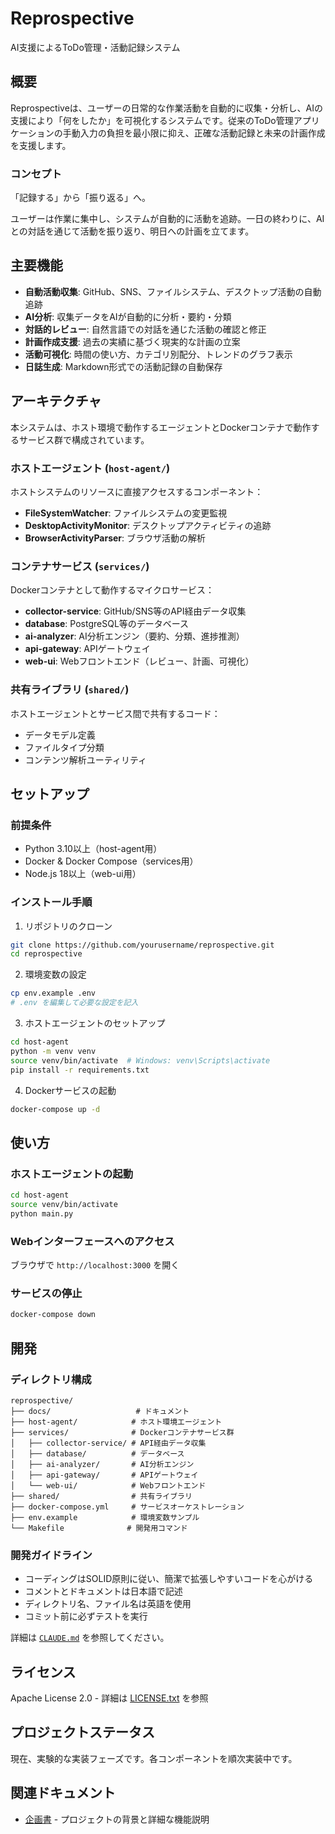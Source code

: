 # Reprospective

AI支援によるToDo管理・活動記録システム

## 概要

Reprospectiveは、ユーザーの日常的な作業活動を自動的に収集・分析し、AIの支援により「何をしたか」を可視化するシステムです。従来のToDo管理アプリケーションの手動入力の負担を最小限に抑え、正確な活動記録と未来の計画作成を支援します。

### コンセプト

「記録する」から「振り返る」へ。

ユーザーは作業に集中し、システムが自動的に活動を追跡。一日の終わりに、AIとの対話を通じて活動を振り返り、明日への計画を立てます。

## 主要機能

- **自動活動収集**: GitHub、SNS、ファイルシステム、デスクトップ活動の自動追跡
- **AI分析**: 収集データをAIが自動的に分析・要約・分類
- **対話的レビュー**: 自然言語での対話を通じた活動の確認と修正
- **計画作成支援**: 過去の実績に基づく現実的な計画の立案
- **活動可視化**: 時間の使い方、カテゴリ別配分、トレンドのグラフ表示
- **日誌生成**: Markdown形式での活動記録の自動保存

## アーキテクチャ

本システムは、ホスト環境で動作するエージェントとDockerコンテナで動作するサービス群で構成されています。

### ホストエージェント (`host-agent/`)

ホストシステムのリソースに直接アクセスするコンポーネント：

- **FileSystemWatcher**: ファイルシステムの変更監視
- **DesktopActivityMonitor**: デスクトップアクティビティの追跡
- **BrowserActivityParser**: ブラウザ活動の解析

### コンテナサービス (`services/`)

Dockerコンテナとして動作するマイクロサービス：

- **collector-service**: GitHub/SNS等のAPI経由データ収集
- **database**: PostgreSQL等のデータベース
- **ai-analyzer**: AI分析エンジン（要約、分類、進捗推測）
- **api-gateway**: APIゲートウェイ
- **web-ui**: Webフロントエンド（レビュー、計画、可視化）

### 共有ライブラリ (`shared/`)

ホストエージェントとサービス間で共有するコード：

- データモデル定義
- ファイルタイプ分類
- コンテンツ解析ユーティリティ

## セットアップ

### 前提条件

- Python 3.10以上（host-agent用）
- Docker & Docker Compose（services用）
- Node.js 18以上（web-ui用）

### インストール手順

1. リポジトリのクローン

```bash
git clone https://github.com/yourusername/reprospective.git
cd reprospective
```

2. 環境変数の設定

```bash
cp env.example .env
# .env を編集して必要な設定を記入
```

3. ホストエージェントのセットアップ

```bash
cd host-agent
python -m venv venv
source venv/bin/activate  # Windows: venv\Scripts\activate
pip install -r requirements.txt
```

4. Dockerサービスの起動

```bash
docker-compose up -d
```

## 使い方

### ホストエージェントの起動

```bash
cd host-agent
source venv/bin/activate
python main.py
```

### Webインターフェースへのアクセス

ブラウザで `http://localhost:3000` を開く

### サービスの停止

```bash
docker-compose down
```

## 開発

### ディレクトリ構成

```
reprospective/
├── docs/                   # ドキュメント
├── host-agent/            # ホスト環境エージェント
├── services/              # Dockerコンテナサービス群
│   ├── collector-service/ # API経由データ収集
│   ├── database/          # データベース
│   ├── ai-analyzer/       # AI分析エンジン
│   ├── api-gateway/       # APIゲートウェイ
│   └── web-ui/            # Webフロントエンド
├── shared/                # 共有ライブラリ
├── docker-compose.yml     # サービスオーケストレーション
├── env.example            # 環境変数サンプル
└── Makefile              # 開発用コマンド
```

### 開発ガイドライン

- コーディングはSOLID原則に従い、簡潔で拡張しやすいコードを心がける
- コメントとドキュメントは日本語で記述
- ディレクトリ名、ファイル名は英語を使用
- コミット前に必ずテストを実行

詳細は [`CLAUDE.md`](./CLAUDE.md) を参照してください。

## ライセンス

Apache License 2.0 - 詳細は [LICENSE.txt](./LICENSE.txt) を参照


## プロジェクトステータス

現在、実験的な実装フェーズです。各コンポーネントを順次実装中です。

## 関連ドキュメント

- [企画書](./docs/software_idea-ai_assited_todo.md) - プロジェクトの背景と詳細な機能説明
